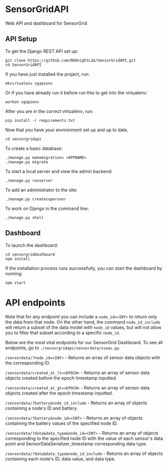 # SensorGridAPI
Web API and dashboard for SensorGrid

## API Setup
To get the Django REST API set up:

```
git clone https://github.com/NUKnightLab/SensorGridAPI.git
cd SensorGridAPI
```
If you have just installed the project, run:
```
mkvirtualenv sgapienv
```
Or if you have already run it before run this to get into the virtualenv:
```
workon sgapienv
```
After you are in the correct virtualenv, run:
```
pip install -r requirements.txt
```
Now that you have your environment set up and up to date,
```
cd sensorgridapi
```
To create a basic database:
```
./manage.py makemigrations <APPNAME>
./manage.py migrate
```
To start a local server and view the admin backend:
```
./manage.py runserver
```
To add an administrator to the site:
```
./manage.py createsuperuser
```
To work on Django in the command line:
```
./manage.py shell
```
## Dashboard
To launch the dashboard:
```
cd sensorgriddashboard
npm install
```
If the installation process runs successfully, you can start the dashboard by running:
```
npm start
```

# API endpoints
Note that for any endpoint you can include a `node_id=<INT>` to return only the data from that node. On the other hand, the command `node_id_include` will return a subset of the data model with `node_id` values, but will not allow you to filter that subset according to a specific `node_id`.

Below are the most vital endpoints for our SensorGrid Dashboard. To see all endpoints, go to `./sensorgridapi/sensordata/views.py`.

`/sensordata/?node_id=<INT>` - Returns an array of sensor data objects with the corresponding ID.

`/sensordata/created_at_lt=<EPOCH>` - Returns an array of sensor data objects created before the epoch timestamp inputted.

`/sensordata/created_at_gt=<EPOCH>` - Returns an array of sensor data objects created after the epoch timestamp inputted.

`/sensordata/?battery&node_id_include` - Returns an array of objects containing a node's ID and battery.

`/sensordata/?battery&node_id=<INT>` - Returns an array of objects containing the battery values of the specified node ID.

`/sensordata/?data&data_type&node_id=<INT>` - Returns an array of objects corresponding to the specified node ID with the value of each sensor's data point and SensorDataSerializer_timestamp corresponding data type.

`/sensordata/?data&data_type&node_id_include` - Returns an array of objects containing each node's ID, data value, and data type.

